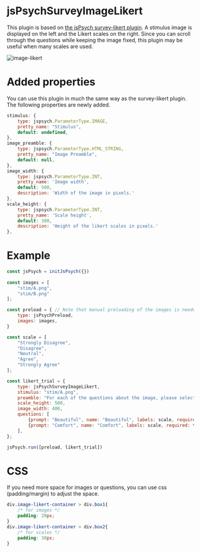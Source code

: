 # jsPsychSurveyImageLikert

This plugin is based on [the jsPsych survey-likert plugin](https://www.jspsych.org/7.3/plugins/survey-likert/). A stimulus image is displayed on the left and the Likert scales on the right. Since you can scroll through the questions while keeping the image fixed, this plugin may be useful when many scales are used.

![image-likert](https://github.com/kurokida/jsPsychSurveyImageLikert/assets/32691644/171d6a84-6d5e-41f3-8075-04b8974e0160)

# Added properties
You can use this plugin in much the same way as the survey-likert plugin. The following properties are newly added.

```javascript
stimulus: {
    type: jspsych.ParameterType.IMAGE,
    pretty_name: "Stimulus",
    default: undefined,
},
image_preamble: {
    type: jspsych.ParameterType.HTML_STRING,
    pretty_name: "Image Preamble",
    default: null,
},
image_width: {
    type: jspsych.ParameterType.INT,
    pretty_name: 'Image width',
    default: 500,
    description: 'Width of the image in pixels.'
},
scale_height: {
    type: jspsych.ParameterType.INT,
    pretty_name: 'Scale height',
    default: 300,
    description: 'Height of the likert scales in pixels.'
},
```

# Example

```javascript
const jsPsych = initJsPsych({})
    
const images = [
    "stim/A.png",
    "stim/B.png"
];

const preload = { // Note that manual preloading of the images is needed.
    type: jsPsychPreload,
    images: images,
}

const scale = [
    "Strongly Disagree", 
    "Disagree", 
    "Neutral", 
    "Agree", 
    "Strongly Agree"
];

const likert_trial = {
    type: jsPsychSurveyImageLikert,
    stimulus: "stim/A.png",
    preamble: "For each of the questions about the image, please select the one that best describes your impression.",
    scale_height: 500,
    image_width: 400,
    questions: [
        {prompt: "Beautiful", name: "Beautiful", labels: scale, required: true},
        {prompt: "Comfort", name: "Comfort", labels: scale, required: true},
    ],
};

jsPsych.run([preload, likert_trial])
```

# CSS

If you need more space for images or questions, you can use css (padding/margin) to adjust the space.

```css
div.image-likert-container > div.box1{
    /* for images */
    padding: 20px;
}
div.image-likert-container > div.box2{
    /* for scales */
    padding: 30px;
}
```
